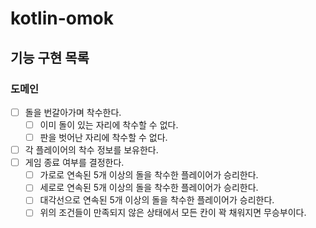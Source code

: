 # kotlin-omok

## 기능 구현 목록

### 도메인
- [ ] 돌을 번갈아가며 착수한다.
  - [ ] 이미 돌이 있는 자리에 착수할 수 없다.
  - [ ] 판을 벗어난 자리에 착수할 수 없다.
- [ ] 각 플레이어의 착수 정보를 보유한다.
- [ ] 게임 종료 여부를 결정한다.
  - [ ] 가로로 연속된 5개 이상의 돌을 착수한 플레이어가 승리한다.
  - [ ] 세로로 연속된 5개 이상의 돌을 착수한 플레이어가 승리한다.
  - [ ] 대각선으로 연속된 5개 이상의 돌을 착수한 플레이어가 승리한다.
  - [ ] 위의 조건들이 만족되지 않은 상태에서 모든 칸이 꽉 채워지면 무승부이다.
